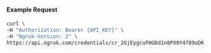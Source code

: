 
#### Example Request
```bash
curl \
-H "Authorization: Bearer {API_KEY}" \
-H "Ngrok-Version: 2" \
https://api.ngrok.com/credentials/cr_2GjEygcuFHGDd1n8PX0Y4f89oDK
